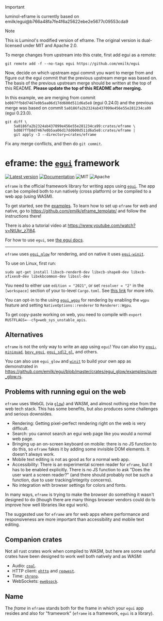 > [!IMPORTANT]
> luminol-eframe is currently based on emilk/egui@b766a48fa7fe4f6a25622ebe2e5677c09553cda9

> [!NOTE]
> This is Luminol's modified version of eframe. The original version is dual-licensed under MIT and Apache 2.0.
>
> To merge changes from upstream into this crate, first add egui as a remote:
>
> ```
> git remote add -f --no-tags egui https://github.com/emilk/egui
> ```
>
> Now, decide on which upstream egui commit you want to merge from and figure out the egui commit that the previous upstream merge was based on. The basis of the previous upstream merge should be written at the top of this README. **Please update the top of this README after merging.**
>
> In this example, we are merging from commit `bd087ffb8d7467e0b5aa06d17dd600d511d6a5e8` (egui 0.24.0) and the previous merge was based on commit `5a0186fa2b2324ab437099e456e55e281234ca99` (egui 0.23.0).
>
> ```
> git diff \
>     5a0186fa2b2324ab437099e456e55e281234ca99:crates/eframe \
>     bd087ffb8d7467e0b5aa06d17dd600d511d6a5e8:crates/eframe |
>     git apply -3 --directory=crates/eframe
> ```
>
> Fix any merge conflicts, and then do `git commit`.

# eframe: the [`egui`](https://github.com/emilk/egui) framework

[![Latest version](https://img.shields.io/crates/v/eframe.svg)](https://crates.io/crates/eframe)
[![Documentation](https://docs.rs/eframe/badge.svg)](https://docs.rs/eframe)
![MIT](https://img.shields.io/badge/license-MIT-blue.svg)
![Apache](https://img.shields.io/badge/license-Apache-blue.svg)

`eframe` is the official framework library for writing apps using [`egui`](https://github.com/emilk/egui). The app can be compiled both to run natively (cross platform) or be compiled to a web app (using WASM).

To get started, see the [examples](https://github.com/emilk/egui/tree/master/examples).
To learn how to set up `eframe` for web and native, go to <https://github.com/emilk/eframe_template/> and follow the instructions there!

There is also a tutorial video at <https://www.youtube.com/watch?v=NtUkr_z7l84>.

For how to use `egui`, see [the egui docs](https://docs.rs/egui).

---

`eframe` uses [`egui_glow`](https://github.com/emilk/egui/tree/master/crates/egui_glow) for rendering, and on native it uses [`egui-winit`](https://github.com/emilk/egui/tree/master/crates/egui-winit).

To use on Linux, first run:

```
sudo apt-get install libxcb-render0-dev libxcb-shape0-dev libxcb-xfixes0-dev libxkbcommon-dev libssl-dev
```

You need to either use `edition = "2021"`, or set `resolver = "2"` in the `[workspace]` section of your to-level `Cargo.toml`. See [this link](https://doc.rust-lang.org/edition-guide/rust-2021/default-cargo-resolver.html) for more info.

You can opt-in to the using [`egui_wgpu`](https://github.com/emilk/egui/tree/master/crates/egui_wgpu) for rendering by enabling the `wgpu` feature and setting `NativeOptions::renderer` to `Renderer::Wgpu`.

To get copy-paste working on web, you need to compile with `export RUSTFLAGS=--cfg=web_sys_unstable_apis`.

## Alternatives
`eframe` is not the only way to write an app using `egui`! You can also try [`egui-miniquad`](https://github.com/not-fl3/egui-miniquad), [`bevy_egui`](https://github.com/mvlabat/bevy_egui), [`egui_sdl2_gl`](https://github.com/ArjunNair/egui_sdl2_gl), and others.

You can also use `egui_glow` and [`winit`](https://github.com/rust-windowing/winit) to build your own app as demonstrated in <https://github.com/emilk/egui/blob/master/crates/egui_glow/examples/pure_glow.rs>.


## Problems with running egui on the web
`eframe` uses WebGL (via [`glow`](https://crates.io/crates/glow)) and WASM, and almost nothing else from the web tech stack. This has some benefits, but also produces some challenges and serious downsides.

* Rendering: Getting pixel-perfect rendering right on the web is very difficult.
* Search: you cannot search an egui web page like you would a normal web page.
* Bringing up an on-screen keyboard on mobile: there is no JS function to do this, so `eframe` fakes it by adding some invisible DOM elements. It doesn't always work.
* Mobile text editing is not as good as for a normal web app.
* Accessibility: There is an experimental screen reader for `eframe`, but it has to be enabled explicitly. There is no JS function to ask "Does the user want a screen reader?" (and there should probably not be such a function, due to user tracking/integrity concerns).
* No integration with browser settings for colors and fonts.

In many ways, `eframe` is trying to make the browser do something it wasn't designed to do (though there are many things browser vendors could do to improve how well libraries like egui work).

The suggested use for `eframe` are for web apps where performance and responsiveness are more important than accessibility and mobile text editing.


## Companion crates
Not all rust crates work when compiled to WASM, but here are some useful crates have been designed to work well both natively and as WASM:

* Audio: [`cpal`](https://github.com/RustAudio/cpal).
* HTTP client: [`ehttp`](https://github.com/emilk/ehttp) and [`reqwest`](https://github.com/seanmonstar/reqwest).
* Time: [`chrono`](https://github.com/chronotope/chrono).
* WebSockets: [`ewebsock`](https://github.com/rerun-io/ewebsock).


## Name
The _frame_ in `eframe` stands both for the frame in which your `egui` app resides and also for "framework" (`eframe` is a framework, `egui` is a library).
